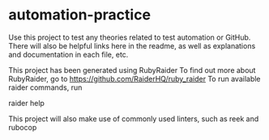 # automation-practice
Use this project to test any theories related to test automation or GitHub. 
There will also be helpful links here in the readme, as well as explanations and documentation in each file, etc. 

This project has been generated using RubyRaider 
To find out more about RubyRaider, go to https://github.com/RaiderHQ/ruby_raider 
To run available raider commands, run 

raider help

This project will also make use of commonly used linters, such as reek and rubocop
